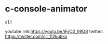 # c-console-animator
c1.1
 
youtube link:https://youtu.be/iFjjO2_98Q8
twitter: https://twitter.com/cll_112kutiko
